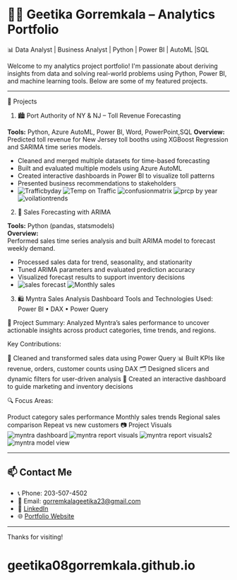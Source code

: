 # 👩‍💻 Geetika Gorremkala – Analytics Portfolio

📊 Data Analyst | Business Analyst | Python | Power BI | AutoML |SQL

Welcome to my analytics project portfolio! I'm passionate about deriving insights from data and solving real-world problems using Python, Power BI, and machine learning tools. Below are some of my featured projects.

---
🔷 Projects

1. 🏙️ Port Authority of NY & NJ – Toll Revenue Forecasting

**Tools:** Python, Azure AutoML, Power BI, Word, PowerPoint,SQL 
**Overview:**  
Predicted toll revenue for New Jersey toll booths using XGBoost Regression and SARIMA time series models.  
- Cleaned and merged multiple datasets for time-based forecasting  
- Built and evaluated multiple models using Azure AutoML  
- Created interactive dashboards in Power BI to visualize toll patterns  
- Presented business recommendations to stakeholders
- ![Trafficbyday](https://github.com/user-attachments/assets/757c578c-73ba-4c2e-8edb-f0f854be23f9)
![Temp on Traffic](https://github.com/user-attachments/assets/bd56f745-6fec-4e12-a6f2-e5f71b952e24)
![confusionmatrix](https://github.com/user-attachments/assets/21fac450-bd13-44e1-8b57-3f53a9d96a92)
![prcp by year](https://github.com/user-attachments/assets/4d2e1db6-2ed9-4250-9ac2-942962270c07)
![voilationtrends](https://github.com/user-attachments/assets/2241f3fd-b72b-47a5-9fb7-e23ec35e86b6)


2. 🛒 Sales Forecasting with ARIMA

**Tools:** Python (pandas, statsmodels)  
**Overview:**  
Performed sales time series analysis and built ARIMA model to forecast weekly demand.  
- Processed sales data for trend, seasonality, and stationarity  
- Tuned ARIMA parameters and evaluated prediction accuracy  
- Visualized forecast results to support inventory decisions
- ![sales forecast](https://github.com/user-attachments/assets/0e0995d1-86b8-4910-8474-73d7eb0b39f8)
![Monthly sales](https://github.com/user-attachments/assets/6c9c3876-329f-4dfc-9239-02514679ac44)


3. 🛍️ Myntra Sales Analysis Dashboard
Tools and Technologies Used:
Power BI • DAX • Power Query

📘 Project Summary:
Analyzed Myntra’s sales performance to uncover actionable insights across product categories, time trends, and regions.

Key Contributions:

🧹 Cleaned and transformed sales data using Power Query
📊 Built KPIs like revenue, orders, customer counts using DAX
🗂️ Designed slicers and dynamic filters for user-driven analysis
📑 Created an interactive dashboard to guide marketing and inventory decisions

🔍 Focus Areas:

Product category sales performance
Monthly sales trends
Regional sales comparison
Repeat vs new customers
📷 Project Visuals
![myntra dashboard](https://github.com/user-attachments/assets/56a638e4-deec-47e0-9b40-3de383584a6e)
![myntra report visuals](https://github.com/user-attachments/assets/d297b5a8-77ce-4002-a011-7bda5226cc53)
![myntra report visuals2](https://github.com/user-attachments/assets/99a4b63a-a163-4bdb-8d1a-7b947bbb8ee3)
![myntra model view](https://github.com/user-attachments/assets/6f247f09-ef60-4272-ae16-163ee6bc34f2)


---

## 📫 Contact Me

- 📞 Phone: 203-507-4502  
- 📧 Email: gorremkalageetika23@gmail.com  
- 🔗 [LinkedIn](https://www.linkedin.com/in/gorremkala-geetika-bb972b23a)  
- 🌐 [Portfolio Website](https://geetika08gorremkala.github.io/analytics-portfolio/)

---

Thanks for visiting!
# geetika08gorremkala.github.io
